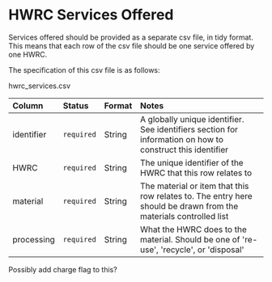 # HWRC Services Offered

Services offered should be provided as a separate csv file, in tidy format. This means that each row of the csv file should be one service offered by one HWRC. 

The specification of this csv file is as follows:

hwrc_services.csv 

|Column|Status|Format|Notes|
|:-|:-|:-|:-|
|identifier|`required`|String|A globally unique identifier. See identifiers section for information on how to construct this identifier|
|HWRC|`required`|String|The unique identifier of the HWRC that this row relates to|
|material|`required`|String|The material or item that this row relates to. The entry here should be drawn from the materials controlled list|
|processing|`required`|String|What the HWRC does to the material. Should be one of 're-use', 'recycle', or 'disposal'|

Possibly add charge flag to this?